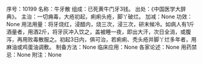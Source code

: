 序号：10199
名称：牛牙散
组成：已死黄牛门牙3钱。
出处：《中国医学大辞典》。
主治：一切痈毒，大疮初起，痢痢头疮，脚丫破烂。
加减：None
功效：None
用法用量：将牙烧红，浸醋内，烧三次，浸三次，研末候冷。如病人有1斤酒量者，用酒2斤，将牙灰冲入饮之，盖被睡一夜，即出大汗，次日全消，或腹泻，再用败毒散服之。初起3日内，俱可治，若痢痢、秃头疮并脚丫烂多年者，用麻油或鸡蛋油调敷。
制备方法：None
临床应用：None
各家论述：None
用药禁忌：None
附注：None
